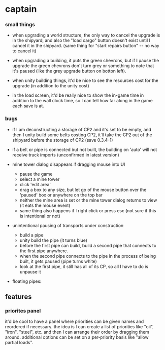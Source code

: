 # captain

### small things

- when upgrading a world structure, the only way to cancel the upgrade is in the shipyard, and also the "load cargo" button doesn't exist until I cancel it in the shipyard. (same thing for "start repairs button" -- no way to cancel it)

- when upgrading a building, it puts the green chevrons, but if I pause the upgrade the green chevrons don't turn grey or something to note that it's paused (like the grey upgrade button on botton left).

- when unity building things, it'd be nice to see the resources cost for the upgrade (in addition to the unity cost)

- in the load screen, it'd be really nice to show the in-game time in addition to the wall clock time, so I can tell how far along in the game each save is at.

### bugs

- if I am deconstructing a storage of CP2 and it's set to be empty, and then I unity build some belts costing CP2, it'll take the CP2 out of the shipyard before the storage of CP2 (save 0.3.4-1)

- if a belt or pipe is connected but not built, the building on 'auto' will not receive truck imports (unconfirmed in latest version)

- mine tower dialog disappears if dragging mouse into UI
  - pause the game
  - select a mine tower
  - click 'edit area'
  - drag a box to any size, but let go of the mouse button over the 'paused' box or anywhere on the top bar
  - neither the mine area is set or the mine tower dialog returns to view (it eats the mouse event)
  - same thing also happens if I right click or press esc (not sure if this is intentional or not)

- unintentional pausing of transports under construction:
  - build a pipe
  - unity build the pipe (it turns blue)
  - before the first pipe can build, build a second pipe that connects to the first pipe anywhere.
  - when the second pipe connects to the pipe in the process of being built, it gets paused (pipe turns white)
  - look at the first pipe, it still has all of its CP, so all I have to do is unpause it

- floating pipes:


## features

### priorites panel

it'd be cool to have a panel where priorities can be given names and reordered if necessary. the idea is I can create a list of priorities like "oil", "iron", "steel", etc. and then I can arrange their order by dragging them around. additional options can be set on a per-priority basis like "allow partial loads".
